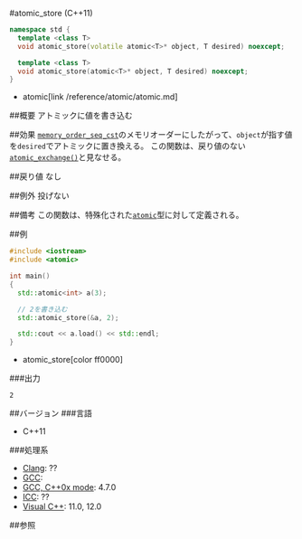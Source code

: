 #atomic_store (C++11)
```cpp
namespace std {
  template <class T>
  void atomic_store(volatile atomic<T>* object, T desired) noexcept;

  template <class T>
  void atomic_store(atomic<T>* object, T desired) noexcept;
}
```
* atomic[link /reference/atomic/atomic.md]


##概要
アトミックに値を書き込む


##効果
[`memory_order_seq_cst`](./memory_order.md)のメモリオーダーにしたがって、`object`が指す値を`desired`でアトミックに置き換える。
この関数は、戻り値のない[`atomic_exchange()`](./atomic_exchange.md)と見なせる。


##戻り値
なし


##例外
投げない


##備考
この関数は、特殊化された[`atomic`](./atomic.md)型に対して定義される。


##例
```cpp
#include <iostream>
#include <atomic>

int main()
{
  std::atomic<int> a(3);

  // 2を書き込む
  std::atomic_store(&a, 2);

  std::cout << a.load() << std::endl;
}
```
* atomic_store[color ff0000]


###出力
```
2
```


##バージョン
###言語
- C++11

###処理系
- [Clang](/implementation.md#clang): ??
- [GCC](/implementation.md#gcc): 
- [GCC, C++0x mode](/implementation.md#gcc): 4.7.0
- [ICC](/implementation.md#icc): ??
- [Visual C++](/implementation.md#visual_cpp): 11.0, 12.0


##参照



